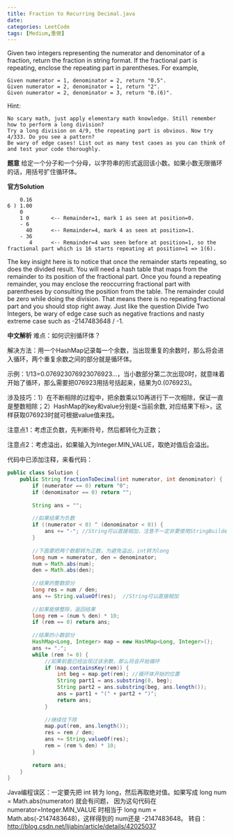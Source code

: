 ```yaml
---
title: Fraction to Recurring Decimal.java
date: 
categories: LeetCode
tags: [Medium,重做]
---
```

Given two integers representing the numerator and denominator of a fraction, return the fraction in string format.
If the fractional part is repeating, enclose the repeating part in parentheses.
For example,

	Given numerator = 1, denominator = 2, return "0.5".
	Given numerator = 2, denominator = 1, return "2".
	Given numerator = 2, denominator = 3, return "0.(6)".
Hint:

	No scary math, just apply elementary math knowledge. Still remember how to perform a long division?
	Try a long division on 4/9, the repeating part is obvious. Now try 4/333. Do you see a pattern?
	Be wary of edge cases! List out as many test cases as you can think of and test your code thoroughly.
<!-- more -->

**题意**
给定一个分子和一个分母，以字符串的形式返回该小数。如果小数无限循环的话，用括号扩住循环体。

**官方Solution**

		0.16  
	6 ) 1.00
		0 
		1 0       <-- Remainder=1, mark 1 as seen at position=0.
		- 6 
		  40      <-- Remainder=4, mark 4 as seen at position=1.
		- 36 
		   4      <-- Remainder=4 was seen before at position=1, so the fractional part which is 16 starts repeating at position=1 => 1(6).
The key insight here is to notice that once the remainder starts repeating, so does the divided result.
You will need a hash table that maps from the remainder to its position of the fractional part. Once you found a repeating remainder, you may enclose the reoccurring fractional part with parentheses by consulting the position from the table.
The remainder could be zero while doing the division. That means there is no repeating fractional part and you should stop right away.
Just like the question Divide Two Integers, be wary of edge case such as negative fractions and nasty extreme case such as -2147483648 / -1.

**中文解析**
难点：如何识别循环体？

解决方法：用一个HashMap记录每一个余数，当出现重复的余数时，那么将会进入循环，两个重复余数之间的部分就是循环体。

示例：1/13=0.076923076923076923...，当小数部分第二次出现0时，就意味着开始了循环，那么需要把076923用括号括起来，结果为0.(076923)。

涉及技巧：1）在不断相除的过程中，把余数乘以10再进行下一次相除，保证一直是整数相除；2）HashMap的key和value分别是<当前余数, 对应结果下标>，这样获取076923时就可根据value值来找。

注意点1：考虑正负数，先判断符号，然后都转化为正数；

注意点2：考虑溢出，如果输入为Integer.MIN_VALUE，取绝对值后会溢出。

代码中已添加注释，来看代码：
``` java
public class Solution {  
    public String fractionToDecimal(int numerator, int denominator) {  
        if (numerator == 0) return "0";  
        if (denominator == 0) return "";  
          
        String ans = "";  
          
        //如果结果为负数  
        if ((numerator < 0) ^ (denominator < 0)) {  
            ans += "-"; //String可以直接相加，注意不一定非要使用StringBuilder!
        }  
          
        //下面要把两个数都转为正数，为避免溢出，int转为long  
        long num = numerator, den = denominator;  
        num = Math.abs(num);  
        den = Math.abs(den);  
          
        //结果的整数部分  
        long res = num / den;  
        ans += String.valueOf(res);  //String可以直接相加
          
        //如果能够整除，返回结果  
        long rem = (num % den) * 10;  
        if (rem == 0) return ans;  
          
        //结果的小数部分  
        HashMap<Long, Integer> map = new HashMap<Long, Integer>();  
        ans += ".";  
        while (rem != 0) {  
            //如果前面已经出现过该余数，那么将会开始循环  
            if (map.containsKey(rem)) {  
                int beg = map.get(rem); //循环体开始的位置  
                String part1 = ans.substring(0, beg);  
                String part2 = ans.substring(beg, ans.length());  
                ans = part1 + "(" + part2 + ")";  
                return ans;  
            }  
              
            //继续往下除  
            map.put(rem, ans.length());  
            res = rem / den;  
            ans += String.valueOf(res);  
            rem = (rem % den) * 10;  
        }  
          
        return ans;  
    }  
}  
``` 
Java编程误区：一定要先把 int 转为 long，然后再取绝对值。如果写成 long num = Math.abs(numerator) 就会有问题，
因为这句代码在 numerator=Integer.MIN_VALUE 时相当于 long num = Math.abs(-2147483648)，这样得到的 num还是 -2147483648。
转自：http://blog.csdn.net/ljiabin/article/details/42025037
